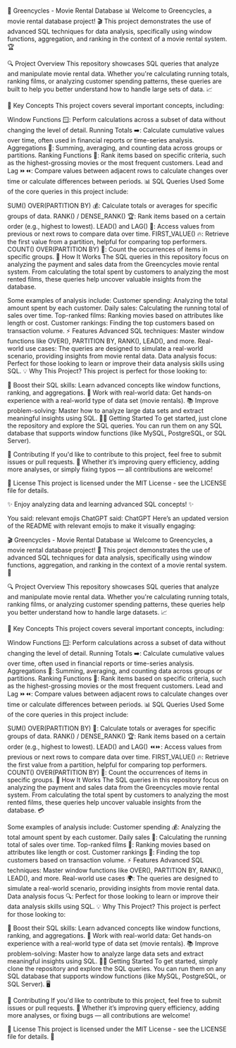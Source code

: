 🎥 Greencycles - Movie Rental Database 📊
Welcome to Greencycles, a movie rental database project! 🎬 This project demonstrates the use of advanced SQL techniques for data analysis, specifically using window functions, aggregation, and ranking in the context of a movie rental system. 🏆

🔍 Project Overview
This repository showcases SQL queries that analyze and manipulate movie rental data. Whether you're calculating running totals, ranking films, or analyzing customer spending patterns, these queries are built to help you better understand how to handle large sets of data. 📈

🧠 Key Concepts
This project covers several important concepts, including:

Window Functions 🪟: Perform calculations across a subset of data without changing the level of detail.
Running Totals ➡️: Calculate cumulative values over time, often used in financial reports or time-series analysis.
Aggregations 🔢: Summing, averaging, and counting data across groups or partitions.
Ranking Functions 🏅: Rank items based on specific criteria, such as the highest-grossing movies or the most frequent customers.
Lead and Lag ⏩⏪: Compare values between adjacent rows to calculate changes over time or calculate differences between periods.
📊 SQL Queries Used
Some of the core queries in this project include:

SUM() OVER(PARTITION BY) 💰: Calculate totals or averages for specific groups of data.
RANK() / DENSE_RANK() 🏆: Rank items based on a certain order (e.g., highest to lowest).
LEAD() and LAG() 🔄: Access values from previous or next rows to compare data over time.
FIRST_VALUE() 🔥: Retrieve the first value from a partition, helpful for comparing top performers.
COUNT() OVER(PARTITION BY) 🧮: Count the occurrences of items in specific groups.
📅 How It Works
The SQL queries in this repository focus on analyzing the payment and sales data from the Greencycles movie rental system. From calculating the total spent by customers to analyzing the most rented films, these queries help uncover valuable insights from the database.

Some examples of analysis include:
Customer spending: Analyzing the total amount spent by each customer.
Daily sales: Calculating the running total of sales over time.
Top-ranked films: Ranking movies based on attributes like length or cost.
Customer rankings: Finding the top customers based on transaction volume.
⚡ Features
Advanced SQL techniques: Master window functions like OVER(), PARTITION BY, RANK(), LEAD(), and more.
Real-world use cases: The queries are designed to simulate a real-world scenario, providing insights from movie rental data.
Data analysis focus: Perfect for those looking to learn or improve their data analysis skills using SQL.
💡 Why This Project?
This project is perfect for those looking to:

🚀 Boost their SQL skills: Learn advanced concepts like window functions, ranking, and aggregations.
🎯 Work with real-world data: Get hands-on experience with a real-world type of data set (movie rentals).
📚 Improve problem-solving: Master how to analyze large data sets and extract meaningful insights using SQL.
🧑‍💻 Getting Started
To get started, just clone the repository and explore the SQL queries. You can run them on any SQL database that supports window functions (like MySQL, PostgreSQL, or SQL Server).

💬 Contributing
If you'd like to contribute to this project, feel free to submit issues or pull requests. 🚀 Whether it’s improving query efficiency, adding more analyses, or simply fixing typos — all contributions are welcome!

📃 License
This project is licensed under the MIT License - see the LICENSE file for details.

✨ Enjoy analyzing data and learning advanced SQL concepts! ✨


You said:
relevant emojis
ChatGPT said:
ChatGPT
Here’s an updated version of the README with relevant emojis to make it visually engaging:

🎬 Greencycles - Movie Rental Database 📊
Welcome to Greencycles, a movie rental database project! 🎥 This project demonstrates the use of advanced SQL techniques for data analysis, specifically using window functions, aggregation, and ranking in the context of a movie rental system. 🍿

🔍 Project Overview
This repository showcases SQL queries that analyze and manipulate movie rental data. Whether you're calculating running totals, ranking films, or analyzing customer spending patterns, these queries help you better understand how to handle large datasets. 📈

🧠 Key Concepts
This project covers several important concepts, including:

Window Functions 🪟: Perform calculations across a subset of data without changing the level of detail.
Running Totals ➡️: Calculate cumulative values over time, often used in financial reports or time-series analysis.
Aggregations 🔢: Summing, averaging, and counting data across groups or partitions.
Ranking Functions 🏅: Rank items based on specific criteria, such as the highest-grossing movies or the most frequent customers.
Lead and Lag ⏩⏪: Compare values between adjacent rows to calculate changes over time or calculate differences between periods.
📊 SQL Queries Used
Some of the core queries in this project include:

SUM() OVER(PARTITION BY) 💸: Calculate totals or averages for specific groups of data.
RANK() / DENSE_RANK() 🏆: Rank items based on a certain order (e.g., highest to lowest).
LEAD() and LAG() ⏪⏩: Access values from previous or next rows to compare data over time.
FIRST_VALUE() 🔥: Retrieve the first value from a partition, helpful for comparing top performers.
COUNT() OVER(PARTITION BY) 🧮: Count the occurrences of items in specific groups.
📅 How It Works
The SQL queries in this repository focus on analyzing the payment and sales data from the Greencycles movie rental system. From calculating the total spent by customers to analyzing the most rented films, these queries help uncover valuable insights from the database. 💳

Some examples of analysis include:
Customer spending 💰: Analyzing the total amount spent by each customer.
Daily sales 📅: Calculating the running total of sales over time.
Top-ranked films 🎥: Ranking movies based on attributes like length or cost.
Customer rankings 🏅: Finding the top customers based on transaction volume.
⚡ Features
Advanced SQL techniques: Master window functions like OVER(), PARTITION BY, RANK(), LEAD(), and more.
Real-world use cases 🌍: The queries are designed to simulate a real-world scenario, providing insights from movie rental data.
Data analysis focus 🔍: Perfect for those looking to learn or improve their data analysis skills using SQL.
💡 Why This Project?
This project is perfect for those looking to:

🚀 Boost their SQL skills: Learn advanced concepts like window functions, ranking, and aggregations.
🎯 Work with real-world data: Get hands-on experience with a real-world type of data set (movie rentals).
📚 Improve problem-solving: Master how to analyze large data sets and extract meaningful insights using SQL.
🧑‍💻 Getting Started
To get started, simply clone the repository and explore the SQL queries. You can run them on any SQL database that supports window functions (like MySQL, PostgreSQL, or SQL Server). 🖥️

💬 Contributing
If you'd like to contribute to this project, feel free to submit issues or pull requests. 🤝 Whether it’s improving query efficiency, adding more analyses, or fixing bugs — all contributions are welcome!

📃 License
This project is licensed under the MIT License - see the LICENSE file for details. 📜
